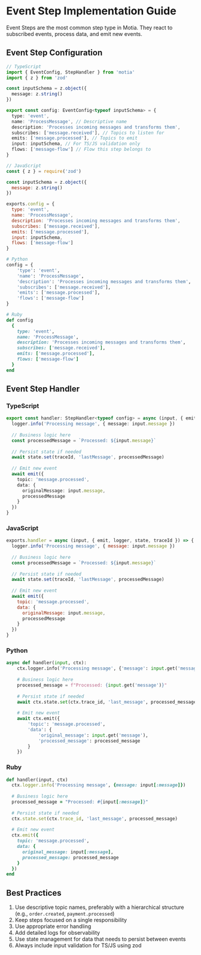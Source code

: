 # Event Step Implementation Guide

Event Steps are the most common step type in Motia. They react to subscribed events, process data, and emit new events.

## Event Step Configuration

```typescript
// TypeScript
import { EventConfig, StepHandler } from 'motia'
import { z } from 'zod'

const inputSchema = z.object({
  message: z.string()
})

export const config: EventConfig<typeof inputSchema> = {
  type: 'event',
  name: 'ProcessMessage', // Descriptive name
  description: 'Processes incoming messages and transforms them',
  subscribes: ['message.received'], // Topics to listen for
  emits: ['message.processed'], // Topics to emit
  input: inputSchema, // For TS/JS validation only
  flows: ['message-flow'] // Flow this step belongs to
}
```

```javascript
// JavaScript
const { z } = require('zod')

const inputSchema = z.object({
  message: z.string()
})

exports.config = {
  type: 'event',
  name: 'ProcessMessage',
  description: 'Processes incoming messages and transforms them',
  subscribes: ['message.received'],
  emits: ['message.processed'],
  input: inputSchema,
  flows: ['message-flow']
}
```

```python
# Python
config = {
    'type': 'event',
    'name': 'ProcessMessage',
    'description': 'Processes incoming messages and transforms them',
    'subscribes': ['message.received'],
    'emits': ['message.processed'],
    'flows': ['message-flow']
}
```

```ruby
# Ruby
def config
  {
    type: 'event',
    name: 'ProcessMessage',
    description: 'Processes incoming messages and transforms them',
    subscribes: ['message.received'],
    emits: ['message.processed'],
    flows: ['message-flow']
  }
end
```

## Event Step Handler

### TypeScript

```typescript
export const handler: StepHandler<typeof config> = async (input, { emit, logger, state, traceId }) => {
  logger.info('Processing message', { message: input.message })
  
  // Business logic here
  const processedMessage = `Processed: ${input.message}`
  
  // Persist state if needed
  await state.set(traceId, 'lastMessage', processedMessage)
  
  // Emit new event
  await emit({
    topic: 'message.processed',
    data: {
      originalMessage: input.message,
      processedMessage
    }
  })
}
```

### JavaScript

```javascript
exports.handler = async (input, { emit, logger, state, traceId }) => {
  logger.info('Processing message', { message: input.message })
  
  // Business logic here
  const processedMessage = `Processed: ${input.message}`
  
  // Persist state if needed
  await state.set(traceId, 'lastMessage', processedMessage)
  
  // Emit new event
  await emit({
    topic: 'message.processed',
    data: {
      originalMessage: input.message,
      processedMessage
    }
  })
}
```

### Python

```python
async def handler(input, ctx):
    ctx.logger.info('Processing message', {'message': input.get('message')})
    
    # Business logic here
    processed_message = f"Processed: {input.get('message')}"
    
    # Persist state if needed
    await ctx.state.set(ctx.trace_id, 'last_message', processed_message)
    
    # Emit new event
    await ctx.emit({
        'topic': 'message.processed',
        'data': {
            'original_message': input.get('message'),
            'processed_message': processed_message
        }
    })
```

### Ruby

```ruby
def handler(input, ctx)
  ctx.logger.info('Processing message', {message: input[:message]})
  
  # Business logic here
  processed_message = "Processed: #{input[:message]}"
  
  # Persist state if needed
  ctx.state.set(ctx.trace_id, 'last_message', processed_message)
  
  # Emit new event
  ctx.emit({
    topic: 'message.processed',
    data: {
      original_message: input[:message],
      processed_message: processed_message
    }
  })
end
```

## Best Practices

1. Use descriptive topic names, preferably with a hierarchical structure (e.g., `order.created`, `payment.processed`)
2. Keep steps focused on a single responsibility
3. Use appropriate error handling
4. Add detailed logs for observability
5. Use state management for data that needs to persist between events
6. Always include input validation for TS/JS using zod